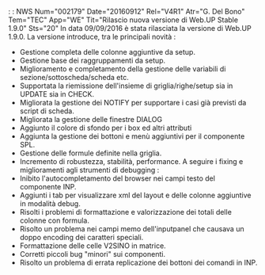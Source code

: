  :  : NWS Num="002179" Date="20160912" Rel="V4R1" Atr="G. Del Bono" Tem="TEC" App="WE" Tit="Rilascio nuova versione di Web.UP Stable 1.9.0" Sts="20"
In data 09/09/2016 è stata rilasciata la versione di Web.UP 1.9.0.
La versione introduce, tra le principali novità : 
-  Gestione completa delle colonne aggiuntive da setup.
-  Gestione base dei raggruppamenti da setup.
-  Miglioramento e completamento della gestione delle variabili di sezione/sottoscheda/scheda etc.
-  Supportata la riemissione dell'insieme di griglia/righe/setup sia in UPDATE sia in CHECK.
-  Migliorata la gestione dei NOTIFY per supportare i casi già previsti da script di scheda.
-  Migliorata la gestione delle finestre DIALOG
-  Aggiunto il colore di sfondo per i box ed altri attributi
-  Aggiunta la gestione dei bottoni e menù aggiuntivi per il componente SPL.
-  Gestione delle formule definite nella griglia.
-  Incremento di robustezza, stabilità, performance.
 A seguire i fixing e miglioramenti agli strumenti di debugging : 
- Inibito l'autocompletamento del browser nei campi testo del componente INP.
- Aggiunti i tab per visualizzare xml del layout e delle colonne aggiuntive in modalità debug.
- Risolti i problemi di formattazione e valorizzazione dei totali delle colonne con formula.
- Risolto un problema nei campi memo dell'inputpanel che causava un doppo encoding dei caratteri
  speciali.
- Formattazione delle celle V2SINO in matrice.
- Corretti piccoli bug "minori" sui componenti.
- Risolto un problema di errata replicazione dei bottoni dei comandi in INP.
